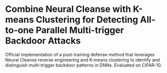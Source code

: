 # Combine Neural Cleanse with K-means Clustering for Detecting All-to-one Parallel Multi-trigger Backdoor Attacks

Official implementation of a post-training defense method that leverages Neural Cleanse reverse engineering and K-means clustering to identify and distinguish multi-trigger backdoor patterns in DNNs. Evaluated on CIFAR-10.
